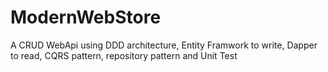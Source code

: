 # ModernWebStore
A CRUD WebApi using DDD architecture, Entity Framwork to write, Dapper to read,  CQRS pattern, repository pattern and Unit Test